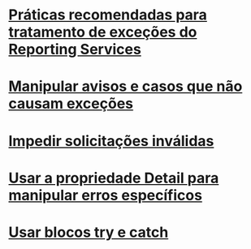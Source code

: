 # [Práticas recomendadas para tratamento de exceções do Reporting Services](best-practices-for-reporting-services-exception-handling.md)
# [Manipular avisos e casos que não causam exceções](handling-warnings-and-cases-that-do-not-cause-exceptions.md)
# [Impedir solicitações inválidas](preventing-invalid-requests.md)
# [Usar a propriedade Detail para manipular erros específicos](using-the-detail-property-to-handle-specific-errors.md)
# [Usar blocos try e catch](using-try-and-catch-blocks.md)
